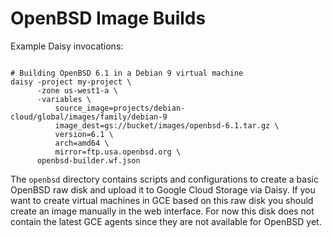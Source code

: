 # OpenBSD Image Builds

Example Daisy invocations:

```shell

# Building OpenBSD 6.1 in a Debian 9 virtual machine
daisy -project my-project \
      -zone us-west1-a \
      -variables \
          source_image=projects/debian-cloud/global/images/family/debian-9
          image_dest=gs://bucket/images/openbsd-6.1.tar.gz \
          version=6.1 \
          arch=amd64 \
          mirror=ftp.usa.openbsd.org \
      openbsd-builder.wf.json

```

The `openbsd` directory contains scripts and configurations to create a basic
OpenBSD raw disk and upload it to Google Cloud Storage via Daisy. If you want
to create virtual machines in GCE based on this raw disk you should create an
image manually in the web interface. For now this disk does not contain
the latest GCE agents since they are not available for OpenBSD yet.
